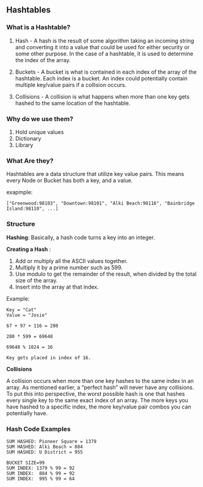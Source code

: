 ## Hashtables


### What is a Hashtable?

1. Hash - A hash is the result of some algorithm taking an incoming string and converting it into a value that could be used for either security or some other purpose. In the case of a hashtable, it is used to determine the index of the array.

2. Buckets - A bucket is what is contained in each index of the array of the hashtable. Each index is a bucket. An index could potentially contain multiple key/value pairs if a collision occurs.


3. Collisions - A collision is what happens when more than one key gets hashed to the same location of the hashtable.

### Why do we use them?

1. Hold unique values
2. Dictionary
3. Library

### What Are they?

Hashtables are a data structure that utilize key value pairs. This means every Node or Bucket has both a key, and a value.

exapmple:

```
["Greenwood:98103", "Downtown:98101", "Alki Beach:98116", "Bainbridge Island:98110", ...]
```

### Structure

**Hashing**: Basically, a hash code turns a key into an integer.

**Creating a Hash** :

1. Add or multiply all the ASCII values together.
2. Multiply it by a prime number such as 599.
3. Use modulo to get the remainder of the result, 
 when divided by the total size of the array.
5. Insert into the array at that index.


Example: 
```
Key = "Cat"
Value = "Josie"

67 + 97 + 116 = 280

280 * 599 = 69648

69648 % 1024 = 16

Key gets placed in index of 16. 

```
**Collisions**


A collision occurs when more than one key hashes to the same index in an array. As mentioned earlier, a “perfect hash” will never have any collisions. To put this into perspective, the worst possible hash is one that hashes every single key to the same exact index of an array. The more keys you have hashed to a specific index, the more key/value pair combos you can potentially have.


### Hash Code Examples

```
SUM HASHED: Pioneer Square = 1379
SUM HASHED: Alki Beach = 884
SUM HASHED: U District = 955

BUCKET SIZE=99
SUM INDEX: 1379 % 99 = 92
SUM INDEX:  884 % 99 = 92
SUM INDEX:  995 % 99 = 64

```
